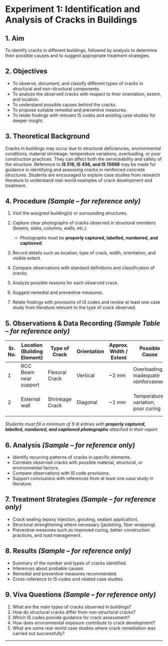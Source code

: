 # Experiment 1: Identification and Analysis of Cracks in Buildings

## 1. Aim

To identify cracks in different buildings, followed by analysis to determine their possible causes and to suggest appropriate treatment strategies.

## 2. Objectives

* To observe, document, and classify different types of cracks in structural and non-structural components.
* To analyze the observed cracks with respect to their orientation, extent, and location.
* To understand possible causes behind the cracks.
* To propose suitable remedial and preventive measures.
* To relate findings with relevant IS codes and existing case studies for deeper insight.

## 3. Theoretical Background

Cracks in buildings may occur due to structural deficiencies, environmental conditions, material shrinkage, temperature variations, overloading, or poor construction practices. They can affect both the serviceability and safety of the structure.
Reference to **IS 516, IS 456, and IS 15988** may be made for guidance in identifying and assessing cracks in reinforced concrete structures.
Students are encouraged to explore case studies from research literature to understand real-world examples of crack development and treatment.

## 4. Procedure *(Sample – for reference only)*

1. Visit the assigned building(s) or surrounding structures.
2. Capture clear photographs of cracks observed in structural members (beams, slabs, columns, walls, etc.).

   * Photographs must be **properly captured, labelled, numbered, and captioned**.
3. Record details such as location, type of crack, width, orientation, and visible extent.
4. Compare observations with standard definitions and classification of cracks.
5. Analyze possible reasons for each observed crack.
6. Suggest remedial and preventive measures.
7. Relate findings with provisions of IS codes and review at least one case study from literature relevant to the type of crack observed.

## 5. Observations & Data Recording *(Sample Table – for reference only)*

| Sr. No. | Location (Building Element) | Type of Crack   | Orientation | Approx. Width / Extent | Possible Cause                        | Suggested Remedy                              |
| ------- | --------------------------- | --------------- | ----------- | ---------------------- | ------------------------------------- | --------------------------------------------- |
| 1       | RCC Beam near support       | Flexural Crack  | Vertical    | \~2 mm                 | Overloading, inadequate reinforcement | Epoxy grouting, load reduction, strengthening |
| 2       | External wall               | Shrinkage Crack | Diagonal    | \~1 mm                 | Temperature variation, poor curing    | Sealant application, improved curing          |

*Students must fill a minimum of 5–6 entries with **properly captured, labelled, numbered, and captioned photographs** attached in their report.*

## 6. Analysis *(Sample – for reference only)*

* Identify recurring patterns of cracks in specific elements.
* Correlate observed cracks with possible material, structural, or environmental factors.
* Compare observations with IS code provisions.
* Support conclusions with references from at least one case study in literature.

## 7. Treatment Strategies *(Sample – for reference only)*

* Crack sealing (epoxy injection, grouting, sealant application).
* Structural strengthening where necessary (jacketing, fiber wrapping).
* Preventive measures such as improved curing, better construction practices, and load management.

## 8. Results *(Sample – for reference only)*

* Summary of the number and types of cracks identified.
* Inferences about probable causes.
* Remedial and preventive measures recommended.
* Cross-reference to IS codes and related case studies.

## 9. Viva Questions *(Sample – for reference only)*

1. What are the main types of cracks observed in buildings?
2. How do structural cracks differ from non-structural cracks?
3. Which IS codes provide guidance for crack assessment?
4. How does environmental exposure contribute to crack development?
5. What are some real-world case studies where crack remediation was carried out successfully?

---

